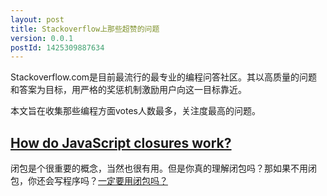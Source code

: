 ```yaml
---
layout: post
title: Stackoverflow上那些超赞的问题
version: 0.0.1
postId: 1425309887634
---
```



Stackoverflow.com是目前最流行的最专业的编程问答社区。其以高质量的问题和答案为目标，用严格的奖惩机制激励用户向这一目标靠近。

本文旨在收集那些编程方面votes人数最多，关注度最高的问题。

## [How do JavaScript closures work?](http://stackoverflow.com/questions/111102/how-do-javascript-closures-work)

闭包是个很重要的概念，当然也很有用。但是你真的理解闭包吗？那如果不用闭包，你还会写程序吗？[一定要用闭包吗？](http://blog.jsstack.com/%E4%B8%80%E5%AE%9A%E8%A6%81%E7%94%A8%E9%97%AD%E5%8C%85%E5%90%97%EF%BC%9F/)
